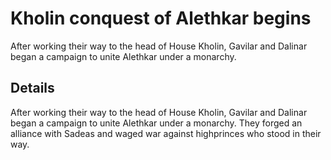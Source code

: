 # Kholin conquest of Alethkar begins
After working their way to the head of House Kholin, Gavilar and Dalinar began a campaign to unite Alethkar under a monarchy.

## Details
After working their way to the head of House Kholin, Gavilar and Dalinar began a campaign to unite Alethkar under a monarchy. They forged an alliance with Sadeas and waged war against highprinces who stood in their way.
